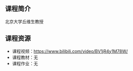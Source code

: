## 课程简介

北京大学丘维生教授




## 课程资源

- 课程视频：<https://www.bilibili.com/video/BV1jR4y1M78W/>
- 课程教材：无
- 课程作业：无